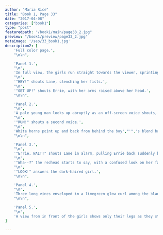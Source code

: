 ```yaml
---
author: "Maria Rice"
title: "Book 1, Page 33"
date: "2017-04-08"
categories: ["book1"]
type: "post"
featuredpath: "/book1/main/page33_2.jpg"
preview: "/book1/preview/page33_2.jpg"
metaimage: '/seo/33_book1.jpg'
description2: [
    'Full color page.',
    "\n\n",

    'Panel 1.',
    "\n",
    'In full view, the girls run straight towards the viewer, sprinting across the grass in their wet clothes.',
    "\n",
    '"HEY!" shouts Lane, clenching her fists.',
    "\n",
    '"GET UP!" shouts Errie, with her arms raised above her head.',
    "\n\n",

    'Panel 2.',
    "\n",
    'A pale young man looks up abruptly as an off-screen voice shouts, "Behind you!"',
    "\n",
    '"RUN!" shouts a second voice.',
    "\n",
    'White horns point up and back from behind the boy',"'",'s blond bangs, which mostly swoop to his left from a part on his right temple. He wears a white loose-fitting shirt with a collar and he is only visible from the shoulders and up.',
    "\n\n",

    'Panel 3.',
    "\n",
    '"Errie, WAIT!" shouts Lane in alarm, pulling Errie back suddenly by her arm and shoulder.',
    "\n",
    '"Wha--?" the redhead starts to say, with a confused look on her face.',
    "\n",
    '"LOOK!" answers the dark-haired girl.',
    "\n\n",

    'Panel 4.',
    "\n",
    'Three long vines enveloped in a limegreen glow curl among the blades of grass amid loud rustling. The longest of these vines curves first to the right and then to the left, then right again, until it nearly reaches the edge of the clearing in the background, where the grass stops and bushes and trunks grow, blocking the sunlight so that it appears pitch dark behind them.',
    "\n\n",

    'Panel 5.',
    "\n",
    'A view from in front of the girls shows only their legs as they stand in the background on the right side of the panel, cut off by the panel border. In the foreground and on the left side of the panel, only the bottom half of a person sitting cross-legged is visible, from the shoulders down. His back faces the viewer and he wears a white loose-fitting shirt with sleeves rolled up near his elbow. Only his right leg, clothed in brown pants, can be seen over the vines protruding from a hole in the back of his shirt. The hole itself is pitch black and a large variety of vines emerge from it, most like monkey vines found in a jungle, some like tree branches. One of the latter and a few of the former extend towards the viewer, as the rustling continues. The limegreen glow shines brightly around the sitting figure and the vines.',
]

---
```


